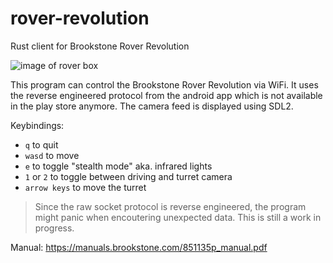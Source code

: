 # rover-revolution
Rust client for Brookstone Rover Revolution


![image of rover box](https://external-content.duckduckgo.com/iu/?u=https%3A%2F%2Fcontent.propertyroom.com%2Flistings%2Fsellers%2Fseller1%2Fimages%2Forigimgs%2Fbrookstone-rover-revolution-wireless-spy-vehicle-with-app-control-1_272020181562411604.jpg&f=1&nofb=1&ipt=dc0b7dac171bf3797c2ecb434f110c7277282abd5682398c792658c83ec0624f&ipo=images)

This program can control the Brookstone Rover Revolution via WiFi. It uses the reverse engineered protocol from the android app which is not available in the play store anymore. The camera feed is displayed using SDL2.

Keybindings:
- `q` to quit
- `wasd` to move
- `e` to toggle "stealth mode" aka. infrared lights
- `1` or `2` to toggle between driving and turret camera
- `arrow keys` to move the turret

> Since the raw socket protocol is reverse engineered, the program might panic when encoutering unexpected data. This is still a work in progress.

Manual: https://manuals.brookstone.com/851135p_manual.pdf